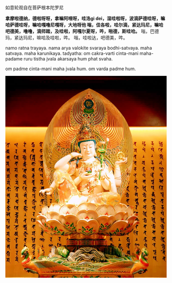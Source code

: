如意轮观自在菩萨根本陀罗尼


<b>拿摩啦德纳，德啦呀呀，拿嘛阿哩呀，哇洛gi dei，湿哇啦呀，波滴萨德哇呀，嘛哈萨德哇呀，嘛哈嘎噜尼嘎呀，大地呀他
嗡，佳各啦，哇尔滴，紧达玛尼，嘛哈吧德美，噜噜，滴师踏，及哇啦，阿嘎尔夏呀，吽，啪德，斯哇哈。</b>
嗡，巴德玛，紧达玛尼，嘛哈及哇啦，吽。 嗡，哇啦达，吧德美，吽。

namo ratna trayaya. nama arya valokite svaraya bodhi-satvaya. maha satvaya. maha karunikaya.
tadyatha: om cakra-varti  cinta-mani maha-padame ruru tistha jvala akarsaya hum phat svaha.

om padme cinta-mani maha jvala hum.
om varda padme hum.

![bodhi satvaya](/21.jpg)

